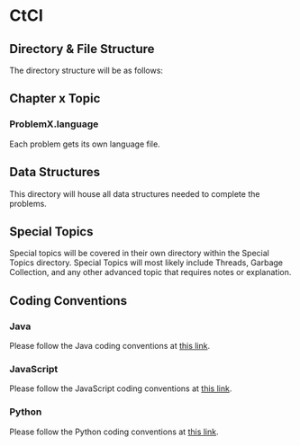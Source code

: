 # CtCI

## Directory & File Structure

The directory structure will be as follows:

## Chapter x Topic
### ProblemX.language
Each problem gets its own language file.

## Data Structures
This directory will house all data structures needed to complete the problems.

## Special Topics
Special topics will be covered in their own directory within the Special Topics directory.  Special Topics will most likely include Threads, Garbage Collection, and any other advanced topic that requires notes or explanation.

## Coding Conventions
### Java
Please follow the Java coding conventions at [this link](https://google.github.io/styleguide/javaguide.html).

### JavaScript
Please follow the JavaScript coding conventions at [this link](https://google.github.io/styleguide/jsguide.html).

### Python
Please follow the Python coding conventions at [this link](https://google.github.io/styleguide/pyguide.html).
